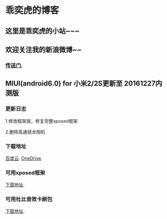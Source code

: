 乖奕虎的博客
===========

这里是乖奕虎的小站~~~
--------------------

## 欢迎关注我的新浪微博~~
### [传送门](http://weibo.com/guaiyihu).

 MIUI(android6.0) for 小米2/2S更新至 20161227内测版
 ------------------------------------------------
 
### 更新日志
 
1.修改框架层，修复完整xposed框架

2.删除高通骁龙相机

### 下载地址

[百度云](http://pan.baidu.com/share/link?shareid=2537746490&uk=3674761570).
[OneDrive](https://admin365edu-my.sharepoint.com/personal/893823118_drive_office365edu_cn/_layouts/15/guestaccess.aspx?guestaccesstoken=A8f71U3FLmrztxG2ofO5G6Qt7ZI0%2fJpUdwNsnkIewhE%3d&docid=040071a013fab4f4b85fa9adc7a3bae02&rev=1).

### 可用xposed框架
[下载地址](http://pan.baidu.com/share/link?shareid=583117041&uk=3674761570).

### 可用杜比音效卡刷包
[下载地址](http://pan.baidu.com/share/link?shareid=1289039549&uk=3674761570).
